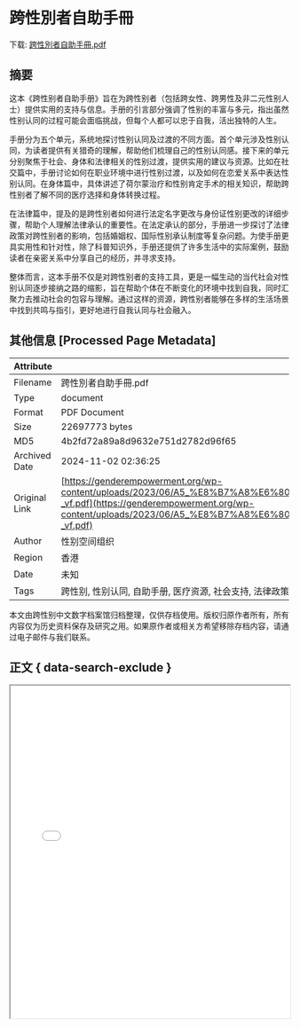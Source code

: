 # 跨性別者自助手冊

<!-- tcd_download_link -->
下载: <a href="跨性別者自助手冊.pdf" download>跨性別者自助手冊.pdf</a>
<!-- tcd_download_link_end -->

## 摘要

<!-- tcd_abstract -->
这本《跨性别者自助手册》旨在为跨性别者（包括跨女性、跨男性及非二元性别人士）提供实用的支持与信息。手册的引言部分强调了性别的丰富与多元，指出虽然性别认同的过程可能会面临挑战，但每个人都可以忠于自我，活出独特的人生。

手册分为五个单元，系统地探讨性别认同及过渡的不同方面。首个单元涉及性别认同，为读者提供有关猎奇的理解，帮助他们梳理自己的性别认同感。接下来的单元分别聚焦于社会、身体和法律相关的性别过渡，提供实用的建议与资源。比如在社交篇中，手册讨论如何在职业环境中进行性别过渡，以及如何在恋爱关系中表达性别认同。在身体篇中，具体讲述了荷尔蒙治疗和性别肯定手术的相关知识，帮助跨性别者了解不同的医疗选择和身体转换过程。

在法律篇中，提及的是跨性别者如何进行法定名字更改与身份证性别更改的详细步骤，帮助个人理解法律承认的重要性。在法定承认的部分，手册进一步探讨了法律政策对跨性别者的影响，包括婚姻权、国际性别承认制度等复杂问题。为使手册更具实用性和针对性，除了科普知识外，手册还提供了许多生活中的实际案例，鼓励读者在亲密关系中分享自己的经历，并寻求支持。

整体而言，这本手册不仅是对跨性别者的支持工具，更是一幅生动的当代社会对性别认同逐步接纳之路的缩影，旨在帮助个体在不断变化的环境中找到自我，同时汇聚力去推动社会的包容与理解。通过这样的资源，跨性别者能够在多样的生活场景中找到共鸣与指引，更好地进行自我认同与社会融入。

<!-- tcd_abstract_end -->

## 其他信息 [Processed Page Metadata]

| Attribute       | Value                                  |
|-----------------|----------------------------------------|
| Filename        | 跨性別者自助手冊.pdf                             |
| Type            | document                                 |
| Format          | PDF Document                               |
| Size            | 22697773 bytes                           |
| MD5             | 4b2fd72a89a8d9632e751d2782d96f65                                  |
| Archived Date   | 2024-11-02 02:36:25                             |
| Original Link   | [https://genderempowerment.org/wp-content/uploads/2023/06/A5_%E8%B7%A8%E6%80%A7%E5%88%A5%E8%80%85%E8%87%AA%E5%8A%A9%E6%89%8B%E5%86%8A_%E4%BA%92%E5%8B%95%E7%89%88_final_print-_vf.pdf](https://genderempowerment.org/wp-content/uploads/2023/06/A5_%E8%B7%A8%E6%80%A7%E5%88%A5%E8%80%85%E8%87%AA%E5%8A%A9%E6%89%8B%E5%86%8A_%E4%BA%92%E5%8B%95%E7%89%88_final_print-_vf.pdf)                         |
| Author          | 性别空间组织                               |
| Region          | 香港                               |
| Date            | 未知                                 |
| Tags            | 跨性别, 性别认同, 自助手册, 医疗资源, 社会支持, 法律政策                                 |

本文由跨性别中文数字档案馆归档整理，仅供存档使用。版权归原作者所有，所有内容仅为历史资料保存及研究之用。如果原作者或相关方希望移除存档内容，请通过电子邮件与我们联系。

## 正文 { data-search-exclude }

<!-- tcd_main_text -->
<iframe src="../跨性別者自助手冊.pdf" width="100%" height="600px">
    <p>无法显示PDF，请下载查看。</p>
</iframe>
<!-- tcd_main_text_end -->

